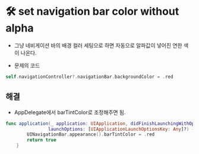 # 🛠 set navigation bar color without alpha

* 그냥 네비게이션 바의 배경 컬러 세팅으로 하면 자동으로 알파값이 넣어진 연한 색이 나온다.

* 문제의 코드

``` Swift
self.navigationController?.navigationBar.backgroundColor = .red
```

##  해결
* AppDelegate에서 barTintColor로 조정해주면 됨.


```Swift
func application(_ application: UIApplication, didFinishLaunchingWithOptions
                launchOptions: [UIApplicationLaunchOptionsKey: Any]?) -> Bool {
        UINavigationBar.appearance().barTintColor = .red
        return true
    }
```

